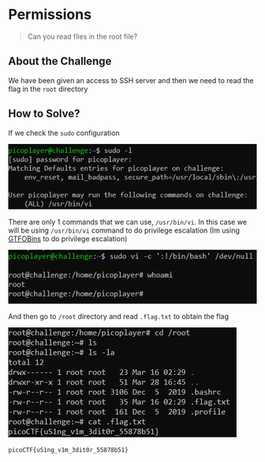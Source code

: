 # Permissions
> Can you read files in the root file?

## About the Challenge
We have been given an access to SSH server and then we need to read the flag in the `root` directory

## How to Solve?
If we check the `sudo` configuration

![sudo](images/sudo.png)

There are only 1 commands that we can use, `/usr/bin/vi`. In this case we will be using `/usr/bin/vi` command to do privilege escalation (Im using [GTFOBins](https://gtfobins.github.io/gtfobins/vi/#sudo) to do privilege escalation)

![privesc](images/privesc.png)

And then go to `/root` directory and read `.flag.txt` to obtain the flag

![flag](images/flag.png)

```
picoCTF{uS1ng_v1m_3dit0r_55878b51}
```